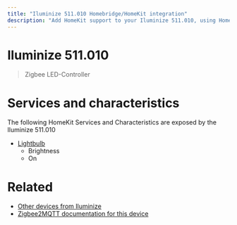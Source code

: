 ```yaml
---
title: "Iluminize 511.010 Homebridge/HomeKit integration"
description: "Add HomeKit support to your Iluminize 511.010, using Homebridge, Zigbee2MQTT and homebridge-z2m."
---
```

<!---
This file has been GENERATED using src/docgen/docgen.ts
DO NOT EDIT THIS FILE MANUALLY!
-->
# Iluminize 511.010
> Zigbee LED-Controller


# Services and characteristics
The following HomeKit Services and Characteristics are exposed by
the Iluminize 511.010

* [Lightbulb](../../light.md)
  * Brightness
  * On


# Related
* [Other devices from Iluminize](../index.md#iluminize)
* [Zigbee2MQTT documentation for this device](https://www.zigbee2mqtt.io/devices/511.010.html)